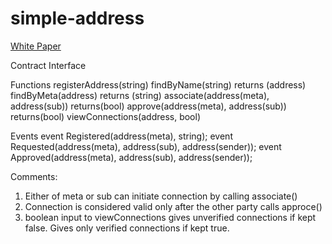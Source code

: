 # simple-address

[White Paper](https://docs.google.com/document/d/1-gT5OT1WHoQMbE1TA0rnf7LNO8i1h2Hq7YNQpI3Eh2U/edit#heading=h.8r8xt5pmlevk)

Contract Interface

Functions
registerAddress(string) 
findByName(string) returns (address)
findByMeta(address) returns (string)
associate(address(meta), address(sub)) returns(bool)
approve(address(meta), address(sub)) returns(bool)
viewConnections(address, bool)

Events
event Registered(address(meta), string);
event Requested(address(meta), address(sub), address(sender));
event Approved(address(meta), address(sub), address(sender));

Comments:
1) Either of meta or sub can initiate connection by calling associate() 
2) Connection is considered valid only after the other party calls approce() 
3) boolean input to viewConnections gives unverified connections if kept false. Gives only verified connections if kept true.


